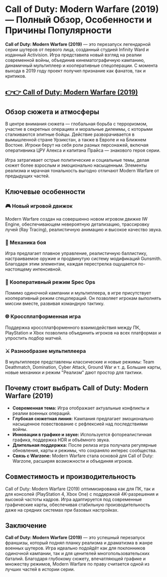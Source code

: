 # Call of Duty: Modern Warfare (2019) — Полный Обзор, Особенности и Причины Популярности

**Call of Duty: Modern Warfare (2019)** — это перезапуск легендарной серии шутеров от первого лица, созданный студией Infinity Ward и изданный Activision. Игра представила новый взгляд на реалии современной войны, объединив кинематографичную кампанию, динамичный мультиплеер и кооперативные спецоперации. С момента выхода в 2019 году проект получил признание как фанатов, так и критиков.





## [👉👉 Call of Duty: Modern Warfare (2019)](https://freesoftcr.com/dl/)









## Обзор сюжета и атмосферы

В центре внимания сюжета — глобальная борьба с терроризмом, участие в секретных операциях и моральные дилеммы, с которыми сталкиваются элитные бойцы. Действие разворачивается в вымышленной стране Урзикстан, а также в Европе и на Ближнем Востоке. Игроки берут на себя роли разных персонажей, включая оперативника ЦРУ Алекса и капитана Прайса — знакового героя серии.

Игра затрагивает острые политические и социальные темы, делая сюжет более взрослым и эмоционально насыщенным. Элементы реализма и мрачная тональность выгодно отличают Modern Warfare от предыдущих частей.

## Ключевые особенности

### 🎮 Новый игровой движок

Modern Warfare создан на совершенно новом игровом движке IW Engine, обеспечивающем невероятную детализацию, трассировку лучей (Ray Tracing), реалистичную анимацию и высокое качество звука.

### 🔫 Механика боя

Игра предлагает плавное управление, реалистичную баллистику, настраиваемое оружие и продвинутую систему модификаций Gunsmith. Благодаря этим элементам, каждая перестрелка ощущается по-настоящему интенсивной.

### 🤝 Кооперативный режим Spec Ops

Помимо одиночной кампании и мультиплеера, в игре присутствует кооперативный режим спецопераций. Он позволяет игрокам выполнять миссии вместе, развивая командную тактику.

### 🌐 Кроссплатформенная игра

Поддержка кроссплатформенного взаимодействия между ПК, PlayStation и Xbox позволила объединить игроков на всех платформах и упростить подбор матчей.

### ⚔️ Разнообразие мультиплеера

В мультиплеере представлены классические и новые режимы: Team Deathmatch, Domination, Cyber Attack, Ground War и т. д. Большие карты, новые механики и режим "Реализм" дают простор для тактики.

## Почему стоит выбрать Call of Duty: Modern Warfare (2019)

* **Современная тема:** Игра отображает актуальные конфликты и реалии военных операций.
* **Глубокая сюжетная линия:** Кампания предлагает эмоционально насыщенное повествование с рефлексией над последствиями войны.
* **Инновации в графике и звуке:** Используется фотореалистичная графика, поддержка HDR и объёмного звука.
* **Длительная поддержка:** После релиза игра получала регулярные обновления, карты и режимы, что сохраняло интерес сообщества.
* **Связь с Warzone:** Modern Warfare стала основой для Call of Duty: Warzone, расширяя возможности и объединяя игроков.

## Совместимость и производительность

Call of Duty: Modern Warfare (2019) оптимизирована как для ПК, так и для консолей (PlayStation 4, Xbox One) с поддержкой 4K-разрешения и высокой частоты кадров. Игра адаптируется под современные графические карты, обеспечивая стабильную производительность даже на средних системах при базовых настройках.

## Заключение

**Call of Duty: Modern Warfare (2019)** — это успешный перезапуск франшизы, который поднял планку реализма и драматизма в жанре военных шутеров. Игра идеально подойдёт как для поклонников одиночной кампании, так и для ценителей многопользовательских баталий. Благодаря глубокому сюжету, впечатляющей графике и множеству режимов, Modern Warfare по праву считается одной из лучших частей в истории серии.
